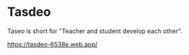 # Tasdeo
Taseo is short for "Teacher and student develop each other".

https://tasdeo-6538e.web.app/
